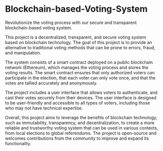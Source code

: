 # Blockchain-based-Voting-System
Revolutionize the voting process with our secure and transparent blockchain-based voting system.

This project is a decentralized, transparent, and secure voting system based on blockchain technology. The goal of this project is to provide an alternative to traditional voting methods that can be prone to errors, fraud, and manipulation.

The system consists of a smart contract deployed on a public blockchain network (Ethereum), which manages the voting process and stores the voting results. The smart contract ensures that only authorized voters can participate in the election, that each voter can only vote once, and that the votes are tallied accurately and anonymously.

The project includes a user interface that allows voters to authenticate, and cast their votes securely from their devices. The user interface is designed to be user-friendly and accessible to all types of voters, including those who may not have technical expertise.

Overall, this project aims to leverage the benefits of blockchain technology, such as immutability, transparency, and decentralization, to create a more reliable and trustworthy voting system that can be used in various contexts, from local elections to global referendums. The project is open-source and welcomes contributions from the community to improve and expand its functionality.

